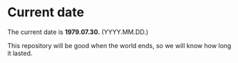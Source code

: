 # Current date

The current date is **1979.07.30.** (YYYY.MM.DD.)

This repository will be good when the world ends, so we will know how long it lasted.